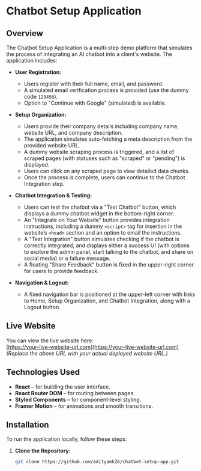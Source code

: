 # Chatbot Setup Application

## Overview

The Chatbot Setup Application is a multi-step demo platform that simulates the process of integrating an AI chatbot into a client's website. The application includes:

- **User Registration:**  
  - Users register with their full name, email, and password.
  - A simulated email verification process is provided (use the dummy code `123456`).
  - Option to "Continue with Google" (simulated) is available.

- **Setup Organization:**  
  - Users provide their company details including company name, website URL, and company description.
  - The application simulates auto-fetching a meta description from the provided website URL.
  - A dummy website scraping process is triggered, and a list of scraped pages (with statuses such as "scraped" or "pending") is displayed.
  - Users can click on any scraped page to view detailed data chunks.
  - Once the process is complete, users can continue to the Chatbot Integration step.

- **Chatbot Integration & Testing:**  
  - Users can test the chatbot via a "Test Chatbot" button, which displays a dummy chatbot widget in the bottom-right corner.
  - An "Integrate on Your Website" button provides integration instructions, including a dummy `<script>` tag for insertion in the website’s `<head>` section and an option to email the instructions.
  - A "Test Integration" button simulates checking if the chatbot is correctly integrated, and displays either a success UI (with options to explore the admin panel, start talking to the chatbot, and share on social media) or a failure message.
  - A floating "Share Feedback" button is fixed in the upper-right corner for users to provide feedback.

- **Navigation & Logout:**  
  - A fixed navigation bar is positioned at the upper-left corner with links to Home, Setup Organization, and Chatbot Integration, along with a Logout button.

## Live Website

You can view the live website here:  
[https://your-live-website-url.com](https://your-live-website-url.com)  
*(Replace the above URL with your actual deployed website URL.)*

## Technologies Used

- **React** – for building the user interface.
- **React Router DOM** – for routing between pages.
- **Styled Components** – for component-level styling.
- **Framer Motion** – for animations and smooth transitions.

## Installation

To run the application locally, follow these steps:

1. **Clone the Repository:**

   ```bash
   git clone https://github.com/adityamk26/chatbot-setup-app.git
